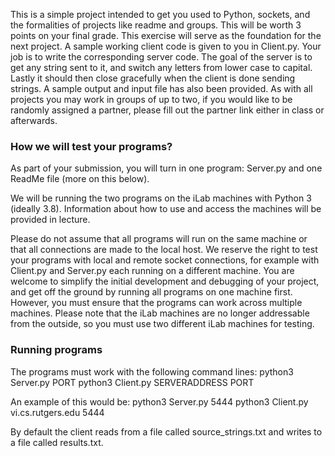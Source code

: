 This is a simple project intended to get you used to Python, sockets, and the formalities of projects like readme and groups. This will be worth 3 points on your final grade. This exercise will serve as the foundation for the next project. A sample working client code is given to you in Client.py. Your job is to write the corresponding server code. The goal of the server is to get any string sent to it, and switch any letters from lower case to capital. Lastly it should then close gracefully when the client is done sending strings. A sample output and input file has also been provided. As with all projects you may work in groups of up to two, if you would like to be randomly assigned a partner, please fill out the partner link either in class or afterwards.
### How we will test your programs?
As part of your submission, you will turn in one program: Server.py and one ReadMe file (more on this below).

We will be running the two programs on the iLab machines with Python 3 (ideally 3.8). Information about how to use and access the machines will be provided in lecture.

Please do not assume that all programs will run on the same machine or that all connections are made to the local host. We reserve the right to test your programs with local and remote socket connections, for example with Client.py and Server.py each running on a different machine. You are welcome to simplify the initial development and debugging of your project, and get off the ground by running all programs on one machine first. However, you must ensure that the programs can work across multiple machines. Please note that the iLab machines are no longer addressable from the outside, so you must use two different iLab machines for testing.
### Running programs
The programs must work with the following command lines:
    python3 Server.py PORT
    python3 Client.py SERVERADDRESS PORT

An example of this would be:
    python3 Server.py 5444
    python3 Client.py vi.cs.rutgers.edu 5444

By default the client reads from a file called source_strings.txt and writes to a file called results.txt.